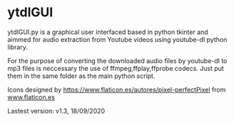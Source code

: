# ytdlGUI

ytdlGUI.py is a graphical user interfaced based in python tkinter and aimmed for audio extraction from Youtube videos using youtube-dl python library.

For the purpose of converting the downloaded audio files by youtube-dl to mp3 files is neccessary the use of ffmpeg,ffplay,ffprobe codecs. Just put them in the same folder as the main python script.

Icons designed by https://www.flaticon.es/autores/pixel-perfectPixel from www.flaticon.es

Lastest version: v1.3, 18/09/2020
